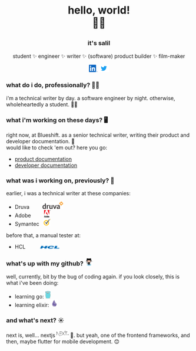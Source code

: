 # <p align="center" style="font-family: BlinkMacSystemFont, -apple-system, 'proxima nova', 'proxima-nova', roboto, Segoe UI,open sans,Helvetica,Arial,sans-serif, Apple Color Emoji, Segoe UI Emoji;">hello, world! <br/>🙋‍♂️ </p>

### <p align="center" style="font-family: BlinkMacSystemFont, -apple-system, 'proxima nova', 'proxima-nova', roboto, Segoe UI,open sans,Helvetica,Arial,sans-serif, Apple Color Emoji, Segoe UI Emoji;">it's salil</p>

<div align="center">
<p style="font-family: BlinkMacSystemFont, -apple-system, 'proxima nova', 'proxima-nova', roboto, Segoe UI,open sans,Helvetica,Arial,sans-serif, Apple Color Emoji, Segoe UI Emoji;">student ✨ engineer ✨ writer ✨ (software) product builder ✨ film-maker </p>

<a href="https://www.linkedin.com/in/salil1"><img src="assets/LI-Bug.svg.original.svg" height=20></a>
<a href="https://twitter.com/cyberstruggler"><img src="assets/Twitter_logo.svg" height=20></a>

</div>

### what do i do, professionally? 👨‍💼

i'm a technical writer by day. a software engineer by night. otherwise, wholeheartedly a student. 🧑‍🎓

### what i'm working on these days? 🖥️

right now, at Blueshift. as a senior technical writer, writing their product and developer documentation. 📝
<br/>would like to check 'em out? here you go:

- [product documentation](https://help.blueshift.com/hc/en-us)
- [developer documentation](https://developer.blueshift.com)

### what was i working on, previously? 📅

earlier, i was a technical writer at these companies:

- Druva&nbsp;&nbsp;&nbsp;&nbsp;&nbsp;&nbsp;&nbsp;&nbsp; <img src="assets/Druva_Logo.svg" height=20>
- Adobe&nbsp;&nbsp;&nbsp;&nbsp;&nbsp;&nbsp;&nbsp;&nbsp; <img src="assets/Adobe_Systems_logo_and_wordmark.svg" height=20>
- Symantec&nbsp;&nbsp; <img src="assets/symantec.svg" height=20>

before that, a manual tester at:

- HCL&nbsp;&nbsp;&nbsp;&nbsp;&nbsp;&nbsp;&nbsp;&nbsp;&nbsp;&nbsp;<img src="assets/HCL.svg" height=8>

### what's up with my github? <img src="assets/octocat.svg" height=20>

well, currently, bit by the bug of coding again. if you look closely, this is what i've been doing:

- learning go: <img src="assets/go.svg" height=20>
- learning elixir: <img src="assets/elixir.svg" height=20>

### and what's next? :sunny:

next is, well... nextjs <img src="assets/nextjs.svg" height=20> :rofl:. but yeah, one of the frontend frameworks, and then, maybe flutter for mobile development. :blush:
